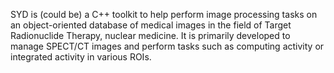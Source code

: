 


SYD is (could be) a C++ toolkit to help perform image processing tasks on an object-oriented database of medical images in the field of Target Radionuclide Therapy, nuclear medicine. It is primarily developed to manage SPECT/CT images and perform tasks such as computing activity or integrated activity in various ROIs.
